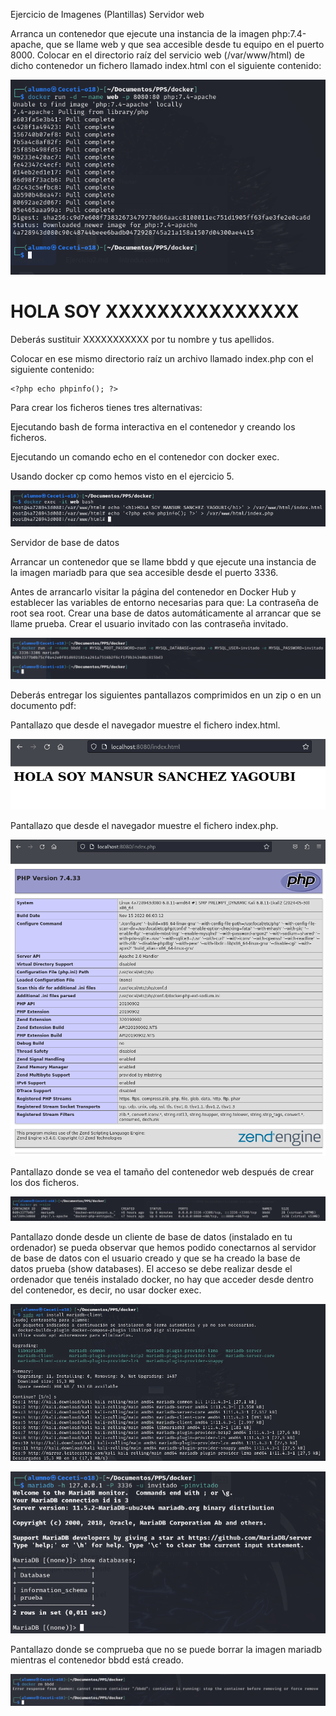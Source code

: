 Ejercicio de Imagenes (Plantillas)
Servidor web

Arranca un contenedor que ejecute una instancia de la imagen php:7.4-apache, que se llame web y que sea accesible desde tu equipo en el puerto 8000.
Colocar en el directorio raíz del servicio web (/var/www/html) de dicho contenedor un fichero llamado index.html con el siguiente contenido:

![](/imagenes/C6.png)

<h1>HOLA SOY XXXXXXXXXXXXXXX</h1>

Deberás sustituir XXXXXXXXXXX por tu nombre y tus apellidos.

Colocar en ese mismo directorio raíz un archivo llamado index.php con el siguiente contenido:

    <?php echo phpinfo(); ?>

Para crear los ficheros tienes tres alternativas:
        
Ejecutando bash de forma interactiva en el contenedor y creando los ficheros.

Ejecutando un comando echo en el contenedor con docker exec.

Usando docker cp como hemos visto en el ejercicio 5.

![](/imagenes/C8.png)

Servidor de base de datos

Arrancar un contenedor que se llame bbdd y que ejecute una instancia de la imagen mariadb para que sea accesible desde el puerto 3336.

Antes de arrancarlo visitar la página del contenedor en Docker Hub y establecer las variables de entorno necesarias para que:
        La contraseña de root sea root.
        Crear una base de datos automáticamente al arrancar que se llame prueba.
        Crear el usuario invitado con las contraseña invitado.

![](/imagenes/C7.png)

Deberás entregar los siguientes pantallazos comprimidos en un zip o en un documento pdf:

Pantallazo que desde el navegador muestre el fichero index.html.

![](/imagenes/C9.png)

Pantallazo que desde el navegador muestre el fichero index.php.

![](/imagenes/C10.png)

Pantallazo donde se vea el tamaño del contenedor web después de crear los dos ficheros.

![](/imagenes/C11.png)

Pantallazo donde desde un cliente de base de datos (instalado en tu ordenador) se pueda observar que hemos podido conectarnos al servidor de base de datos con el usuario creado y que se ha creado la base de datos prueba (show databases). El acceso se debe realizar desde el ordenador que tenéis instalado docker, no hay que acceder desde dentro del contenedor, es decir, no usar docker exec.

![](/imagenes/C12.png)

![](/imagenes/C13.png)

Pantallazo donde se comprueba que no se puede borrar la imagen mariadb mientras el contenedor bbdd está creado.

![](/imagenes/C14.png)

